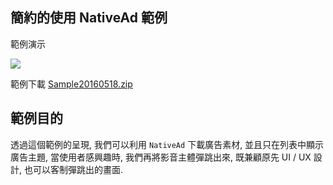 ## 簡約的使用 NativeAd 範例
範例演示

![](https://github.com/applauseadn/ios-sdk/blob/master/Demos/NativeAd/Sample20160518.gif)

範例下載
[Sample20160518.zip](https://github.com/applauseadn/ios-sdk/blob/master/Demos/NativeAd/Sample20160518.zip)

## 範例目的

透過這個範例的呈現, 我們可以利用 `NativeAd` 下載廣告素材, 並且只在列表中顯示廣告主題, 當使用者感興趣時,
我們再將影音主體彈跳出來, 既兼顧原先 UI / UX 設計, 也可以客制彈跳出的畫面.
